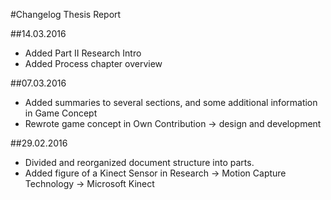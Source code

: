 #Changelog Thesis Report

##14.03.2016
* Added Part II Research Intro
* Added Process chapter overview

##07.03.2016
* Added summaries to several sections, and some additional information in Game Concept
* Rewrote game concept in Own Contribution -> design and development

##29.02.2016
* Divided and reorganized document structure into parts.
* Added figure of a Kinect Sensor in Research -> Motion Capture Technology -> Microsoft Kinect
